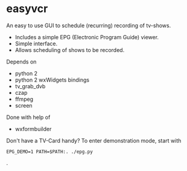 # easyvcr

An easy to use GUI to schedule (recurring) recording of tv-shows.

 *  Includes a simple EPG (Electronic Program Guide) viewer.  
 *  Simple interface.  
 *  Allows scheduling of shows to be recorded.

Depends on  
 *  python 2
 *  python 2 wxWidgets bindings
 *  tv_grab_dvb
 *  czap  
 *  ffmpeg
 *  screen

Done with help of  
 *  wxformbuilder

Don't have a TV-Card handy? To enter demonstration mode, start with  

    EPG_DEMO=1 PATH=$PATH:. ./epg.py  

.
